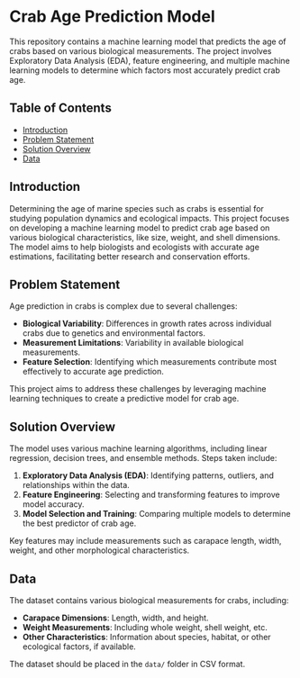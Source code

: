 # Crab Age Prediction Model

This repository contains a machine learning model that predicts the age of crabs based on various biological measurements. The project involves Exploratory Data Analysis (EDA), feature engineering, and multiple machine learning models to determine which factors most accurately predict crab age.

## Table of Contents
- [Introduction](#introduction)
- [Problem Statement](#problem-statement)
- [Solution Overview](#solution-overview)
- [Data](#data)


## Introduction

Determining the age of marine species such as crabs is essential for studying population dynamics and ecological impacts. This project focuses on developing a machine learning model to predict crab age based on various biological characteristics, like size, weight, and shell dimensions. The model aims to help biologists and ecologists with accurate age estimations, facilitating better research and conservation efforts.

## Problem Statement

Age prediction in crabs is complex due to several challenges:
- **Biological Variability**: Differences in growth rates across individual crabs due to genetics and environmental factors.
- **Measurement Limitations**: Variability in available biological measurements.
- **Feature Selection**: Identifying which measurements contribute most effectively to accurate age prediction.

This project aims to address these challenges by leveraging machine learning techniques to create a predictive model for crab age.

## Solution Overview

The model uses various machine learning algorithms, including linear regression, decision trees, and ensemble methods. Steps taken include:
1. **Exploratory Data Analysis (EDA)**: Identifying patterns, outliers, and relationships within the data.
2. **Feature Engineering**: Selecting and transforming features to improve model accuracy.
3. **Model Selection and Training**: Comparing multiple models to determine the best predictor of crab age.
  
Key features may include measurements such as carapace length, width, weight, and other morphological characteristics.

## Data

The dataset contains various biological measurements for crabs, including:
- **Carapace Dimensions**: Length, width, and height.
- **Weight Measurements**: Including whole weight, shell weight, etc.
- **Other Characteristics**: Information about species, habitat, or other ecological factors, if available.

The dataset should be placed in the `data/` folder in CSV format.

